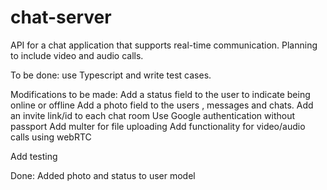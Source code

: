 # chat-server

API for a chat application that supports real-time communication.
Planning to include video and audio calls.

To be done: use Typescript and write test cases.

Modifications to be made:
Add a status field to the user to indicate being online or offline
Add a photo field to the users , messages and chats.
Add an invite link/id to each chat room
Use Google authentication without passport
Add multer for file uploading
Add functionality for video/audio calls using webRTC

Add testing

Done:
Added photo and status to user model
